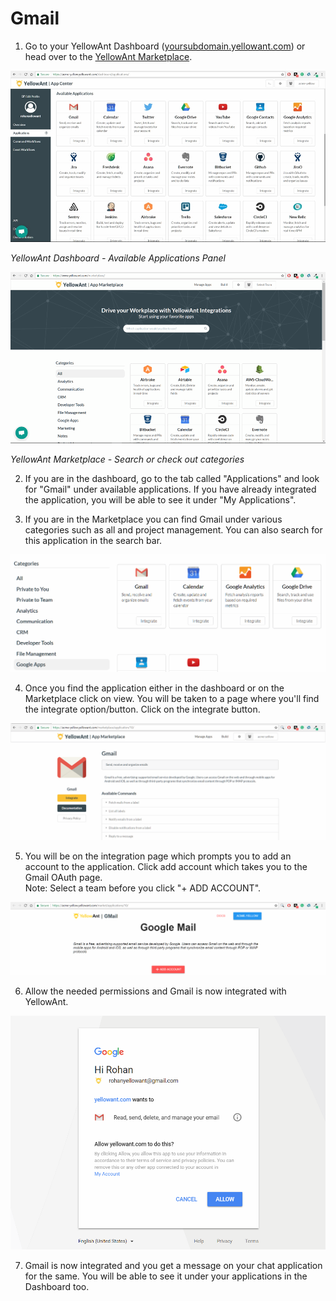 # Gmail

1. Go to your YellowAnt Dashboard \([yoursubdomain.yellowant.com](https://github.com/yellowanthq/yellowant-help-center/tree/bdad19066023aa6a8b667a1d6f05b72945b49759/yoursubdomain.yellowant.com)\) or head over to the [YellowAnt Marketplace](https://www.yellowant.com/marketplace). 

![](../../.gitbook/assets/image%20%2879%29.png)

_YellowAnt Dashboard - Available Applications Panel_

![](../../.gitbook/assets/image%20%2881%29.png)

_YellowAnt Marketplace - Search or check out categories_

2. If you are in the dashboard, go to the tab called "Applications" and look for "Gmail" under available applications. If you have already integrated the application, you will be able to see it under "My Applications".

3. If you are in the Marketplace you can find Gmail under various categories such as all and project management. You can also search for this application in the search bar.  


![](../../.gitbook/assets/image%20%28243%29.png)

4. Once you find the application either in the dashboard or on the Marketplace click on view. You will be taken to a page where you'll find the integrate option/button. Click on the integrate button.  


![](../../.gitbook/assets/image%20%284%29.png)

5. You will be on the integration page which prompts you to add an account to the application. Click add account which takes you to the Gmail OAuth page.  
Note: Select a team before you click "+ ADD ACCOUNT".  


![](../../.gitbook/assets/image%20%28284%29.png)

6. Allow the needed permissions and Gmail is now integrated with YellowAnt.  


![](../../.gitbook/assets/image%20%28130%29.png)

7. Gmail is now integrated and you get a message on your chat application for the same. You will be able to see it under your applications in the Dashboard too.

